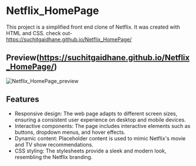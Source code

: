 # Netflix_HomePage


This project is a simplified front end clone of Netflix. It was created with HTML and CSS.
check out- https://suchitgaidhane.github.io/Netflix_HomePage/

## Preview(https://suchitgaidhane.github.io/Netflix_HomePage/)
![Netflix_HomePage_preview](https://github.com/SuchitGaidhane/Netflix_HomePage/assets/131668852/9795b9ff-0daa-44f7-91df-3d3c31064424)


## Features
- Responsive design: The web page adapts to different screen sizes, ensuring a consistent user experience on desktop and mobile devices.
- Interactive components: The page includes interactive elements such as buttons, dropdown menus, and hover effects.
- Dynamic content: Placeholder content is used to mimic Netflix's movie and TV show recommendations.
- CSS styling: The stylesheets provide a sleek and modern look, resembling the Netflix branding.
